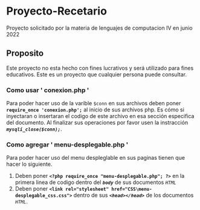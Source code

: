 # Proyecto-Recetario
 Proyecto solicitado por la materia de lenguajes de computacion IV en junio 2022
##  Proposito
 Este proyecto no esta hecho con fines lucrativos y será utilizado para fines educativos.
 Este es un proyecto que cualquier persona puede consultar.

### Como usar ' conexion.php '
Para poder hacer uso de la varible ` $conn ` en sus archivos deben poner **` require_once 'conexion.php'; `** al inicio de sus archivos php. Es cómo si inyectaran o insertaran el codigo de este archivo en esa sección especifica del documento.
Al finalizar sus operaciones por favor usen la instracción ***` mysqli_close($conn); `***.

### Como agregar ' menu-desplegable.php '
Para poder hacer uso del menu despleglable en sus paginas tienen que hacer lo siguiente.
1. Deben poner **` <?php require_once "menu-desplegable.php"; ?> `** en la primera linea de codigo dentro del ***`body`*** de sus documentos *`HTML`*
2. Deben poner **` <link rel="stylesheet" href="CSS\menu-desplegable_css.css"> `** dentro de sus ***` <head></head> `*** de los documentos *`HTML`*.
